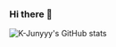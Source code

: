 ### Hi there 👋

![K-Junyyy's GitHub stats](https://github-readme-stats.vercel.app/api?username=bryce0516&show_icons=true&theme=transparent&bg_color=ffffff)
